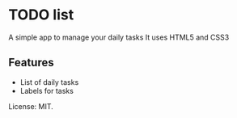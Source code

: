 # TODO list
A simple app to manage your daily tasks
It uses HTML5 and CSS3

## Features
* List of daily tasks
* Labels for tasks

License: MIT.